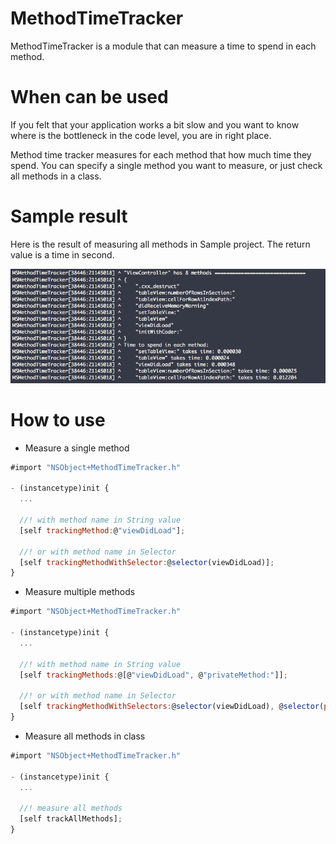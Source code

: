# MethodTimeTracker 

MethodTimeTracker is a module that can measure a time to spend in each method.


# When can be used

If you felt that your application works a bit slow and you want to know where is the bottleneck in the code level, you are in right place. 

Method time tracker measures for each method that how much time they spend. 
You can specify a single method you want to measure, or just check all methods in a class.


# Sample result

Here is the result of measuring all methods in Sample project.
The return value is a time in second.

![sameple screenshot](/Resources/screenshot.png)


# How to use

* Measure a single method 
```javascript
#import "NSObject+MethodTimeTracker.h"

- (instancetype)init {
  ...
  
  //! with method name in String value
  [self trackingMethod:@"viewDidLoad"];
  
  //! or with method name in Selector
  [self trackingMethodWithSelector:@selector(viewDidLoad)];
}
```

* Measure multiple methods
```javascript
#import "NSObject+MethodTimeTracker.h"

- (instancetype)init {
  ...
  
  //! with method name in String value
  [self trackingMethods:@[@"viewDidLoad", @"privateMethod:"]];
  
  //! or with method name in Selector
  [self trackingMethodWithSelectors:@selector(viewDidLoad), @selector(privateMethod:), nil];
}
```

* Measure all methods in class
```javascript
#import "NSObject+MethodTimeTracker.h"

- (instancetype)init {
  ...
  
  //! measure all methods
  [self trackAllMethods];
}
```


